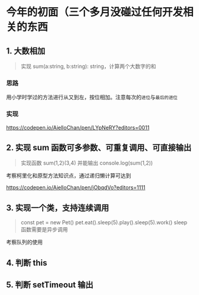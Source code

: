 # 今年的初面（三个多月没碰过任何开发相关的东西

## 1. 大数相加

> 实现 sum(a:string, b:string): string，计算两个大数字的和

### 思路

用小学时学过的方法进行从又到左，按位相加。注意每次的`进位`与`最后的进位`

### 实现

https://codepen.io/AielloChan/pen/LYpNeRY?editors=0011

## 2. 实现 sum 函数可多参数、可重复调用、可直接输出

> 实现函数 sum(1,2)(3,4) 并能输出 console.log(sum(1,2))

考察柯里化和原型方法知识点，通过递归懒计算可达到

https://codepen.io/AielloChan/pen/jObqdVo?editors=1111

## 3. 实现一个类，支持连续调用

> const pet = new Pet()
pet.eat().sleep(5).play().sleep(5).work()
sleep 函数需要是异步调用

考察队列的使用



## 4. 判断 this

## 5. 判断 setTimeout 输出
